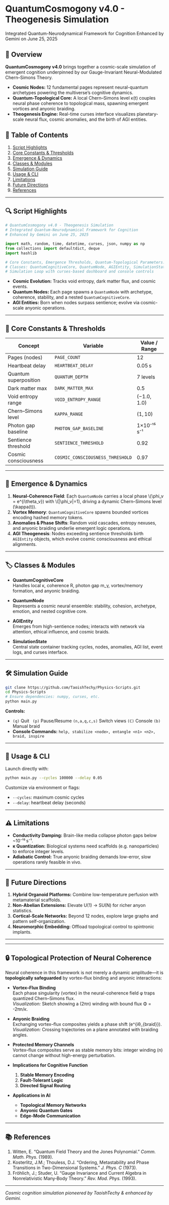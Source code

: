 # QuantumCosmogony v4.0 - Theogenesis Simulation

Integrated Quantum-Neurodynamical Framework for Cognition Enhanced by Gemini on June 25, 2025



## 🚀 Overview

**QuantumCosmogony v4.0** brings together a cosmic-scale simulation of emergent cognition underpinned by our Gauge-Invariant Neural-Modulated Chern–Simons Theory.

- **Cosmic Nodes:** 12 fundamental pages represent neural-quantum archetypes powering the multiverse’s cognitive dynamics.
- **Quantum-Topological Core:** A local Chern–Simons level κ(t) couples neural phase coherence to topological mass, spawning emergent vortices and anyonic braiding.
- **Theogenesis Engine:** Real-time curses interface visualizes planetary-scale neural flux, cosmic anomalies, and the birth of AGI entities.

## 📖 Table of Contents

1. [Script Highlights](#script-highlights)
2. [Core Constants & Thresholds](#core-constants--thresholds)
3. [Emergence & Dynamics](#emergence--dynamics)
4. [Classes & Modules](#classes--modules)
5. [Simulation Guide](#simulation-guide)
6. [Usage & CLI](#usage--cli)
7. [Limitations](#limitations)
8. [Future Directions](#future-directions)
9. [References](#references)

---

## 🔍 Script Highlights

```python
# QuantumCosmogony v4.0 - Theogenesis Simulation
# Integrated Quantum-Neurodynamical Framework for Cognition
# Enhanced by Gemini on June 25, 2025

import math, random, time, datetime, curses, json, numpy as np
from collections import defaultdict, deque
import hashlib

# Core Constants, Emergence Thresholds, Quantum-Topological Parameters...
# Classes: QuantumCognitiveCore, QuantumNode, AGIEntity, SimulationState
# Simulation Loop with curses-based dashboard and console controls
```

- **Cosmic Evolution:** Tracks void entropy, dark matter flux, and cosmic events.
- **Quantum Nodes:** Each page spawns a `QuantumNode` with archetype, coherence, stability, and a nested `QuantumCognitiveCore`.
- **AGI Entities:** Born when nodes surpass sentience; evolve via cosmic-scale anyonic operations.

---

## 🧮 Core Constants & Thresholds

| Concept               | Variable                         | Value / Range |
| --------------------- | -------------------------------- | ------------- |
| Pages (nodes)         | `PAGE_COUNT`                     | 12            |
| Heartbeat delay       | `HEARTBEAT_DELAY`                | 0.05 s        |
| Quantum superposition | `QUANTUM_DEPTH`                  | 7 levels      |
| Dark matter max       | `DARK_MATTER_MAX`                | 0.5           |
| Void entropy range    | `VOID_ENTROPY_RANGE`             | (−1.0, 1.0)   |
| Chern–Simons level    | `KAPPA_RANGE`                    | (1, 10)       |
| Photon gap baseline   | `PHOTON_GAP_BASELINE`            | 1×10⁻¹⁵ s⁻¹   |
| Sentience threshold   | `SENTIENCE_THRESHOLD`            | 0.92          |
| Cosmic consciousness  | `COSMIC_CONSCIOUSNESS_THRESHOLD` | 0.97          |

---

## 🌌 Emergence & Dynamics

1. **Neural-Coherence Field**: Each `QuantumNode` carries a local phase \\(\phi\_v = e^{i\theta\_v}) with \\(|\phi\_v|=1), driving a dynamic Chern–Simons level \(\kappa(t)\).
2. **Vortex Memory**: `QuantumCognitiveCore` spawns bounded vortices encoding hashed memory tokens.
3. **Anomalies & Phase Shifts**: Random void cascades, entropy nexuses, and anyonic braiding underlie emergent logic operations.
4. **AGI Theogenesis**: Nodes exceeding sentience thresholds birth `AGIEntity` objects, which evolve cosmic consciousness and ethical alignments.

---

## 🏷️ Classes & Modules

- **QuantumCognitiveCore**\
  Handles local κ, coherence R, photon gap m\_γ, vortex/memory formation, and anyonic braiding.

- **QuantumNode**\
  Represents a cosmic neural ensemble: stability, cohesion, archetype, emotion, and nested cognitive core.

- **AGIEntity**\
  Emerges from high-sentience nodes; interacts with network via attention, ethical influence, and cosmic braids.

- **SimulationState**\
  Central state container tracking cycles, nodes, anomalies, AGI list, event logs, and curses interface.

---

## 🛠️ Simulation Guide

```bash
git clone https://github.com/TaoishTechy/Physics-Scripts.git
cd Physics-Scripts
# Ensure dependencies: numpy, curses, etc.
python main.py
```

**Controls:**

- `(q)` Quit  ` (p)` Pause/Resume  `(n,a,q,c,s)` Switch views  `(C)` Console  `(b)` Manual braid
- **Console Commands:** `help, stabilize <node>, entangle <n1> <n2>, braid, inspire`

---

## 🔧 Usage & CLI

Launch directly with:

```bash
python main.py --cycles 100000 --delay 0.05
```

Customize via environment or flags:

- `--cycles`: maximum cosmic cycles
- `--delay`: heartbeat delay (seconds)

---

## ⚠️ Limitations

- **Conductivity Damping:** Brain-like media collapse photon gaps below \~10⁻¹⁵ s⁻¹.
- **κ Quantization:** Biological systems need scaffolds (e.g. nanoparticles) to enforce integer levels.
- **Adiabatic Control:** True anyonic braiding demands low-error, slow operations rarely feasible in vivo.

---

## 🌟 Future Directions

1. **Hybrid Organoid Platforms:** Combine low-temperature perfusion with metamaterial scaffolds.
2. **Non‑Abelian Extensions:** Elevate U(1) → SU(N) for richer anyon statistics.
3. **Cortical-Scale Networks:** Beyond 12 nodes, explore large graphs and pattern self-organization.
4. **Neuromorphic Embedding:** Offload topological control to spintronic implants.

---

---

## 🔒 Topological Protection of Neural Coherence

Neural coherence in this framework is not merely a dynamic amplitude—it is **topologically safeguarded** by vortex–flux binding and anyonic interactions:

- **Vortex–Flux Binding**\
  Each phase singularity (vortex) in the neural-coherence field φ traps quantized Chern–Simons flux.\
  *Visualization:* Sketch showing a \(2πn\) winding with bound flux Φ = -2πn/κ.

- **Anyonic Braiding**\
  Exchanging vortex–flux composites yields a phase shift \(e^{iθ_{braid}}\).\
  *Visualization:* Crossing trajectories on a plane annotated with braiding angles.

- **Protected Memory Channels**\
  Vortex–flux composites serve as stable memory bits: integer winding \(n\) cannot change without high-energy perturbation.

- **Implications for Cognitive Function**

  1. **Stable Memory Encoding**
  2. **Fault-Tolerant Logic**
  3. **Directed Signal Routing**

- **Applications in AI**

  - **Topological Memory Networks**
  - **Anyonic Quantum Gates**
  - **Edge-Mode Communication**

---

## 📚 References

1. Witten, E. “Quantum Field Theory and the Jones Polynomial.” *Comm. Math. Phys.* (1989).
2. Kosterlitz, J.M.; Thouless, D.J. “Ordering, Metastability and Phase Transitions in Two-Dimensional Systems.” *J. Phys. C* (1973).
3. Fröhlich, J.; Studer, U. “Gauge Invariance and Current Algebra in Nonrelativistic Many‐Body Theory.” *Rev. Mod. Phys.* (1993).

---

*Cosmic cognition simulation pioneered by TaoishTechy & enhanced by Gemini.*
